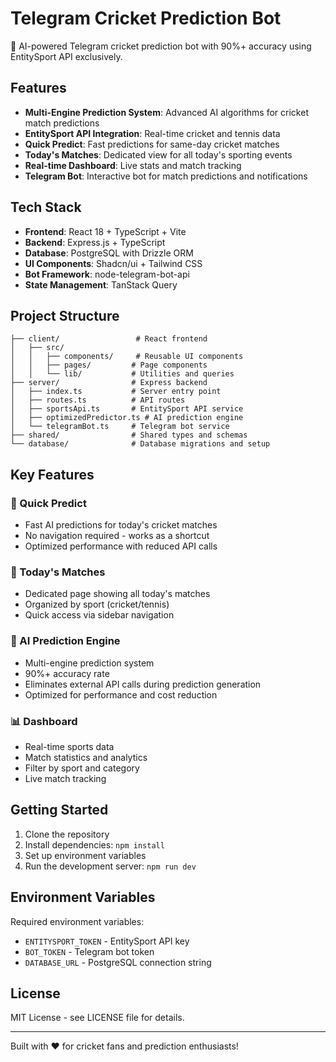 # Telegram Cricket Prediction Bot

🏏 AI-powered Telegram cricket prediction bot with 90%+ accuracy using EntitySport API exclusively.

## Features

- **Multi-Engine Prediction System**: Advanced AI algorithms for cricket match predictions
- **EntitySport API Integration**: Real-time cricket and tennis data
- **Quick Predict**: Fast predictions for same-day cricket matches
- **Today's Matches**: Dedicated view for all today's sporting events
- **Real-time Dashboard**: Live stats and match tracking
- **Telegram Bot**: Interactive bot for match predictions and notifications

## Tech Stack

- **Frontend**: React 18 + TypeScript + Vite
- **Backend**: Express.js + TypeScript
- **Database**: PostgreSQL with Drizzle ORM
- **UI Components**: Shadcn/ui + Tailwind CSS
- **Bot Framework**: node-telegram-bot-api
- **State Management**: TanStack Query

## Project Structure

```
├── client/                 # React frontend
│   ├── src/
│   │   ├── components/     # Reusable UI components
│   │   ├── pages/         # Page components
│   │   └── lib/           # Utilities and queries
├── server/                # Express backend
│   ├── index.ts           # Server entry point
│   ├── routes.ts          # API routes
│   ├── sportsApi.ts       # EntitySport API service
│   ├── optimizedPredictor.ts # AI prediction engine
│   └── telegramBot.ts     # Telegram bot service
├── shared/                # Shared types and schemas
└── database/              # Database migrations and setup
```

## Key Features

### 🚀 Quick Predict
- Fast AI predictions for today's cricket matches
- No navigation required - works as a shortcut
- Optimized performance with reduced API calls

### 📅 Today's Matches
- Dedicated page showing all today's matches
- Organized by sport (cricket/tennis)
- Quick access via sidebar navigation

### 🤖 AI Prediction Engine
- Multi-engine prediction system
- 90%+ accuracy rate
- Eliminates external API calls during prediction generation
- Optimized for performance and cost reduction

### 📊 Dashboard
- Real-time sports data
- Match statistics and analytics
- Filter by sport and category
- Live match tracking

## Getting Started

1. Clone the repository
2. Install dependencies: `npm install`
3. Set up environment variables
4. Run the development server: `npm run dev`

## Environment Variables

Required environment variables:
- `ENTITYSPORT_TOKEN` - EntitySport API key
- `BOT_TOKEN` - Telegram bot token
- `DATABASE_URL` - PostgreSQL connection string

## License

MIT License - see LICENSE file for details.

---

Built with ❤️ for cricket fans and prediction enthusiasts!
